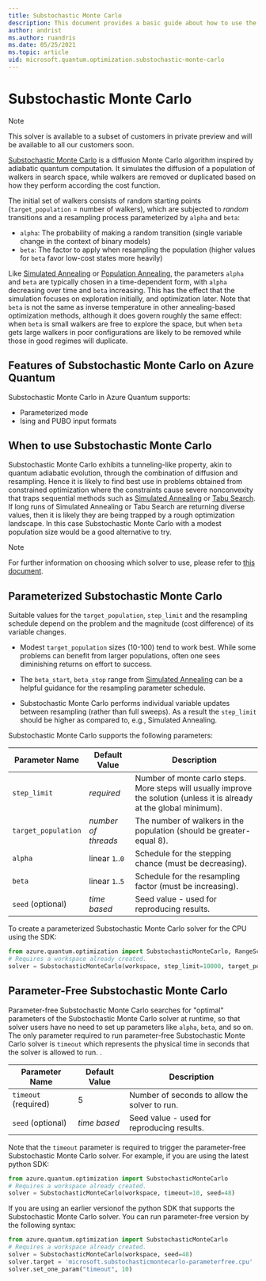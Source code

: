 ```yaml
---
title: Substochastic Monte Carlo
description: This document provides a basic guide about how to use the Substochastic Monte Carlo solver in Azure Quantum.
author: andrist
ms.author: ruandris
ms.date: 05/25/2021
ms.topic: article
uid: microsoft.quantum.optimization.substochastic-monte-carlo
---
```


# Substochastic Monte Carlo

> [!NOTE]
> This solver is available to a subset of customers in private preview and will
> be available to all our customers soon.

[Substochastic Monte Carlo](https://journals.aps.org/pra/abstract/10.1103/PhysRevA.94.042318) is a
diffusion Monte Carlo algorithm inspired by adiabatic quantum computation. It
simulates the diffusion of a population of walkers in search space, while
walkers are removed or duplicated based on how they perform according the cost
function.

The initial set of walkers consists of random starting points (`target_population` =
number of walkers), which are subjected to *random* transitions and a
resampling process parameterized by `alpha` and `beta`:

  * `alpha`: The probability of making a random transition (single variable
    change in the context of binary models)
  * `beta`: The factor to apply when resampling the population (higher values
    for `beta` favor low-cost states more heavily)

Like
[Simulated Annealing](xref:microsoft.quantum.optimization.simulated-annealing) or
[Population Annealing](xref:microsoft.quantum.optimization.population-annealing),
the parameters `alpha` and `beta` are typically chosen in a time-dependent
form, with `alpha` decreasing over time and `beta` increasing. This has the
effect that the simulation focuses on exploration initially, and optimization
later. Note that `beta` is not the same as inverse temperature in other
annealing-based optimization methods, although it does govern roughly the same
effect: when `beta` is small walkers are free to explore the space, but when
`beta` gets large walkers in poor configurations are likely to be removed while
those in good regimes will duplicate.

## Features of Substochastic Monte Carlo on Azure Quantum

Substochastic Monte Carlo in Azure Quantum supports:

- Parameterized mode
- Ising and PUBO input formats

## When to use Substochastic Monte Carlo

Substochastic Monte Carlo exhibits a tunneling-like property, akin to quantum
adiabatic evolution, through the combination of diffusion and resampling.
Hence it is likely to find best use in problems obtained from constrained
optimization where the constraints cause severe nonconvexity that traps
sequential methods such as
[Simulated Annealing](xref:microsoft.quantum.optimization.simulated-annealing)
or
[Tabu Search](xref:microsoft.quantum.optimization.tabu).
If long runs of Simulated Annealing or Tabu Search are returning diverse
values, then it is likely they are being trapped by a rough optimization
landscape. In this case Substochastic Monte Carlo with a modest population size
would be a good alternative to try.

> [!NOTE]
> For further information on choosing which solver to use, please refer to
> [this document](xref:microsoft.quantum.optimization.choose-solver).

## Parameterized Substochastic Monte Carlo

Suitable values for the `target_population`, `step_limit` and the resampling
schedule depend on the problem and the magnitude (cost difference) of its
variable changes.

  * Modest `target_population` sizes (10-100) tend to work best. While some problems
    can benefit from larger populations, often one sees diminishing returns on
    effort to success.

  * The `beta_start`, `beta_stop` range from
    [Simulated Annealing](xref:microsoft.quantum.optimization.simulated-annealing)
    can be a helpful guidance for the resampling parameter schedule.

  * Substochastic Monte Carlo performs individual variable updates between
    resampling (rather than full sweeps). As a result the `step_limit` should
    be higher as compared to, e.g., Simulated Annealing.


Substochastic Monte Carlo supports the following parameters:

| Parameter Name           | Default Value   | Description |
|--------------------------|-----------------|-------------|
| `step_limit`             | _required_      | Number of monte carlo steps. More steps will usually improve the solution (unless it is already at the global minimum). |
| `target_population`      | _number of threads_ | The number of walkers in the population (should be greater-equal 8). |
| `alpha`                  | linear `1`..`0` | Schedule for the stepping chance (must be decreasing). |
| `beta`                   | linear `1`..`5` | Schedule for the resampling factor (must be increasing). |
| `seed` (optional)        | _time based_    | Seed value - used for reproducing results. |

To create a parameterized Substochastic Monte Carlo solver for the CPU using the SDK:

```python
from azure.quantum.optimization import SubstochasticMonteCarlo, RangeSchedule
# Requires a workspace already created.
solver = SubstochasticMonteCarlo(workspace, step_limit=10000, target_population=64, beta=RangeSchedule("linear", 1, 5), seed=42)
```
## Parameter-Free Substochastic Monte Carlo
Parameter-free Substochastic Monte Carlo searches for "optimal" parameters of the Substochastic Monte Carlo solver at runtime, so that solver users have no need to set up parameters like `alpha`, `beta`, and so on. The only parameter required to run 
parameter-free Substochastic Monte Carlo solver is `timeout` which represents the physical time in seconds that the solver is allowed to run. .

| Parameter Name           | Default Value   | Description |
|--------------------------|-----------------|-------------|
| `timeout` (required)    | 5      | Number of seconds to allow the solver to run.|
| `seed` (optional)       | _time based_    | Seed value - used for reproducing results. |

Note that the `timeout` parameter is required to trigger the parameter-free Substochastic Monte Carlo solver.
For example, if you are using the latest python SDK:
```python
from azure.quantum.optimization import SubstochasticMonteCarlo
# Requires a workspace already created.
solver = SubstochasticMonteCarlo(workspace, timeout=10, seed=48)
```
If you are using an earlier versionof the python SDK that supports the Substochastic Monte Carlo solver.
You can run parameter-free version by the following syntax:
```python
from azure.quantum.optimization import SubstochasticMonteCarlo
# Requires a workspace already created.
solver = SubstochasticMonteCarlo(workspace, seed=48)
solver.target = 'microsoft.substochasticmontecarlo-parameterfree.cpu'
solver.set_one_param("timeout", 10)
```
